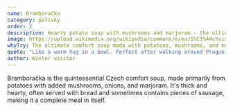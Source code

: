 ```yaml
---
name: Bramboračka
category: polívky
order: 2
description: Hearty potato soup with mushrooms and marjoram - the ultimate comfort soup
image: https://upload.wikimedia.org/wikipedia/commons/e/ea/S%C3%A4chsische_Kartoffelsuppe%2C_Alte_Apotheke%2C_Altk%C3%B6tzschenbroda.jpg
whyTry: The ultimate comfort soup made with potatoes, mushrooms, and marjoram. Thick, creamy, and warming - perfect for Prague's cold winters. Often served with crusty bread and sometimes a sausage floating in it.
quote: "Like a warm hug in a bowl. Perfect after walking around Prague in the cold!"
author: Winter visitor
---
```


Bramboračka is the quintessential Czech comfort soup, made primarily from potatoes with added mushrooms, onions, and marjoram. It's thick and hearty, often served with bread and sometimes contains pieces of sausage, making it a complete meal in itself.